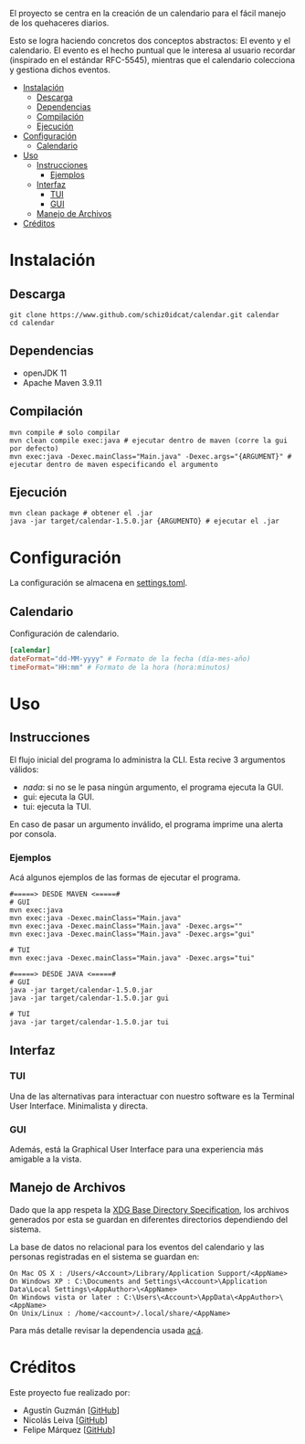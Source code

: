 El proyecto se centra en la creación de un calendario para el fácil manejo de los quehaceres diarios.

Esto se logra haciendo concretos dos conceptos abstractos: El evento y el calendario. El evento es el hecho puntual que le interesa al usuario recordar (inspirado en el estándar RFC-5545), mientras que el calendario colecciona y gestiona dichos eventos.

* [Instalación](#Instalación)
    * [Descarga](#Descarga)
    * [Dependencias](#Dependencias)
    * [Compilación](#Compilación)
    * [Ejecución](#Ejecución)
* [Configuración](#Configuración)
    * [Calendario](#Calendario)
* [Uso](#Uso)
    * [Instrucciones](#Instrucciones)
        * [Ejemplos](#Ejemplos)
    * [Interfaz](#Interfaz)
        * [TUI](#TUI)
        * [GUI](#GUI)
    * [Manejo de Archivos](#Manejo-de-Archivos)
* [Créditos](#Créditos) 

# Instalación
## Descarga
```
git clone https://www.github.com/schiz0idcat/calendar.git calendar
cd calendar
```

## Dependencias
- openJDK 11
- Apache Maven 3.9.11

## Compilación
```
mvn compile # solo compilar
mvn clean compile exec:java # ejecutar dentro de maven (corre la gui por defecto)
mvn exec:java -Dexec.mainClass="Main.java" -Dexec.args="{ARGUMENT}" # ejecutar dentro de maven especificando el argumento
```

## Ejecución
```
mvn clean package # obtener el .jar
java -jar target/calendar-1.5.0.jar {ARGUMENTO} # ejecutar el .jar
```

# Configuración
La configuración se almacena en [settings.toml](./resources/settings.toml).

## Calendario
Configuración de calendario.

```toml
[calendar]
dateFormat="dd-MM-yyyy" # Formato de la fecha (día-mes-año)
timeFormat="HH:mm" # Formato de la hora (hora:minutos)
```

# Uso
## Instrucciones
El flujo inicial del programa lo administra la CLI.
Esta recive 3 argumentos válidos:
- *nada*: si no se le pasa ningún argumento, el programa ejecuta la GUI.
- gui: ejecuta la GUI.
- tui: ejecuta la TUI.

En caso de pasar un argumento inválido, el programa imprime una alerta por consola.

### Ejemplos
Acá algunos ejemplos de las formas de ejecutar el programa.

```
#=====> DESDE MAVEN <=====#
# GUI
mvn exec:java
mvn exec:java -Dexec.mainClass="Main.java"
mvn exec:java -Dexec.mainClass="Main.java" -Dexec.args=""
mvn exec:java -Dexec.mainClass="Main.java" -Dexec.args="gui"

# TUI
mvn exec:java -Dexec.mainClass="Main.java" -Dexec.args="tui"

#=====> DESDE JAVA <=====#
# GUI
java -jar target/calendar-1.5.0.jar
java -jar target/calendar-1.5.0.jar gui

# TUI
java -jar target/calendar-1.5.0.jar tui
```

## Interfaz
### TUI
Una de las alternativas para interactuar con nuestro software es la Terminal User Interface.
Minimalista y directa.

### GUI
Además, está la Graphical User Interface para una experiencia más amigable a la vista.

## Manejo de Archivos
Dado que la app respeta la [XDG Base Directory Specification](https://specifications.freedesktop.org/basedir-spec/latest/), los archivos generados por esta se guardan en diferentes directorios dependiendo del sistema.

La base de datos no relacional para los eventos del calendario y las personas registradas en el sistema se guardan en:

```
On Mac OS X : /Users/<Account>/Library/Application Support/<AppName>
On Windows XP : C:\Documents and Settings\<Account>\Application Data\Local Settings\<AppAuthor>\<AppName>
On Windows vista or later : C:\Users\<Account>\AppData\<AppAuthor>\<AppName>
On Unix/Linux : /home/<account>/.local/share/<AppName>
```

Para más detalle revisar la dependencia usada [acá](https://github.com/harawata/appdirs).

# Créditos
Este proyecto fue realizado por:
- Agustín Guzmán [[GitHub](https://github.com/Schiz0idCat)]
- Nicolás Leiva [[GitHub](https://github.com/nico0417)]
- Felipe Márquez [[GitHub](https://github.com/fmarquezmu)]

